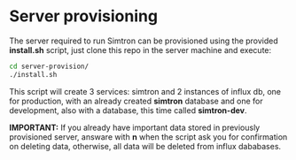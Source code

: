 # Server provisioning

The server required to run Simtron can be provisioned using the provided **install.sh** script, just clone
this repo in the server machine and execute:

```bash
cd server-provision/
./install.sh
```

This script will create 3 services: simtron and 2 instances of influx db, one for production, with an already
created **simtron** database and one for development, also with a database, this time called **simtron-dev**.

**IMPORTANT:** If you already have important data stored in previously provisioned server, answare with **n**
when the script ask you for confirmation on deleting data, otherwise, all data will be deleted from influx
dababases.
